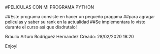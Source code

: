 #PELICULAS CON MI PROGRAMA PYTHON

##Este programa consiste en hacer un pequeño pragama
##para agragar peliculas y saber su rank en la actualidad
##Se implementara lo visto durante el curso asi que disdrutalo!

Braulio Arturo Rodriguez Hernandez 
Creado: 28/02/2020 19:20

Enjoy!